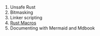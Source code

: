 1. Unsafe Rust
2. Bitmasking
3. Linker scripting 
4. [Rust Macros](https://blog.logrocket.com/macros-in-rust-a-tutorial-with-examples/)
5. Documenting with Mermaid and Mdbook